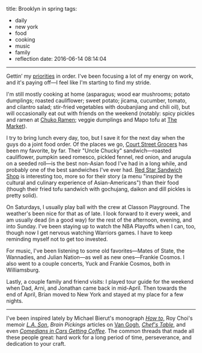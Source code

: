 title: Brooklyn in spring
tags:
  - daily
  - new york
  - food
  - cooking
  - music
  - family
  - reflection
date: 2016-06-14 08:14:04
---

Gettin’ my [priorities](/2014/most-important/) in order. I've been focusing a lot of my energy on work, and it's paying off—I feel like I'm starting to find my stride.

I'm still mostly cooking at home (asparagus; wood ear mushrooms; potato dumplings; roasted cauliflower; sweet potato; jicama, cucumber, tomato, and cilantro salad; stir-fried vegetables with doubanjiang and chili oil), but will occasionally eat out with friends on the weekend (notably: spicy pickles and ramen at [Chuko Ramen](http://barchuko.com/bar-chuko-menu/); veggie dumplings and Mapo tofu at [The Market](http://www.themarket372.info/menu/)).

I try to bring lunch every day, too, but I save it for the next day when the guys do a joint food order. Of the places we go, [Court Street Grocers](http://www.courtstreetgrocers.com/menu-csg/) has been my favorite, by far. Their "Uncle Chucky" sandwich—roasted cauliflower, pumpkin seed romesco, pickled fennel, red onion, and arugula on a seeded roll—is the best non-Asian food I've had in a long while, and probably one of the best sandwiches I've ever had. [Red Star Sandwich Shop](http://www.redstarbk.com/) is interesting too, more so for their story (a menu "inspired by the cultural and culinary experience of Asian-Americans") than their food (though their fried tofu sandwich with gochujang, daikon and dill pickles is pretty solid).

On Saturdays, I usually play ball with the crew at Classon Playground. The weather's been nice for that as of late. I look forward to it every week, and am usually dead (in a good way) for the rest of the afternoon, evening, and into Sunday. I've been staying up to watch the NBA Playoffs when I can, too, though now I get nervous watching Warriors games. I have to keep reminding myself not to get too invested.

For music, I've been listening to some old favorites—Mates of State, the Wannadies, and Julian Nation—as well as new ones—Frankie Cosmos. I also went to a couple concerts, Yuck and Frankie Cosmos, both in Williamsburg.

Lastly, a couple family and friend visits: I played tour guide for the weekend when Dad, Arni, and Jonathan came back in mid-April. Then towards the end of April, Brian moved to New York and stayed at my place for a few nights.

---
I've been inspired lately by Michael Bierut's monograph [*How to*](https://www.amazon.com/Graphic-Design-Things-Explain-Better/dp/0062413902), Roy Choi's memoir [*L.A. Son*](https://www.amazon.com/L-Son-Life-City/dp/0062202634), *Brain Pickings* articles on [Van Gogh](https://www.brainpickings.org/2014/12/01/van-gogh-purpose-letter/), [*Chef's Table*](https://en.wikipedia.org/wiki/Chef%27s_Table), and even [*Comedians in Cars Getting Coffee*](https://en.wikipedia.org/wiki/Comedians_in_Cars_Getting_Coffee). The common threads that made all these people great: hard work for a long period of time, perseverance, and dedication to your craft.
